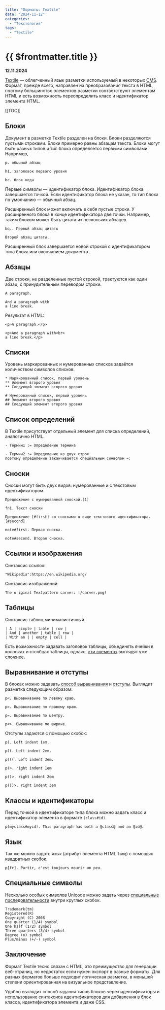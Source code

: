 ```yaml
---
title: "Форматы: Textile"
date: "2024-11-12"
categories:
  - "Текстология"
tags:
  - "Textile"
---
```


# {{ $frontmatter.title }}

**12.11.2024**

[Textile](https://textile-lang.com/) — облегченный язык разметки используемый в некоторых [CMS](https://ru.wikipedia.org/wiki/Система_управления_содержимым). Формат, прежде всего, направлен на преобразования текста в HTML, поэтому большинство элементов разметки соответствуют элементам HTML и есть возможность переопределить класс и идентификатор элемента HTML.

[[TOC]]

## Блоки

Документ в разметке Textile разделен на блоки. Блоки разделяются пустыми строками. Блоки примерно равны абзацам текста. Блоки могут быть разных типов и тип блока определяется первыми символами. Например,

```
p. обычный абзац

h1. заголовок первого уровня

bc. блок кода
```

Первые символы — идентификатор блока. Идентификатор блока завершается точкой. Если идентификатор блока не указан, то тип блока по умолчанию — обычный абзац.

Расширенный блок может включать в себя пустые строки. У расширенного блока в конце идентификатора две точки. Например, таким блоком может быть цитата из нескольких абзацев.

```
bq.. Первый абзац цитаты

Второй абзац цитаты.
```

Расширенный блок завершается новой строкой с идентификатором типа блока или окончанием документа.

## Абзацы

Две строки, не разделенные пустой строкой, трактуются как один абзац, с принудительным переводом строки.

```
A paragraph.

And a paragraph with
a line break.
```

Результат в HTML:

```
<p>A paragraph.</p>

<p>And a paragraph with<br>
a line break.</p>
```

## Списки

Уровень маркированных и нумерованных списков задаётся количеством символов списков.

```
* Маркированный список, первый уровень
** Элемент второго уровня
** Следующий элемент второго уровня

# Нумерованный список, первый уровень
## Элемент второго уровня
## Следующий элемент второго уровня
```

## Список определений

В Textile присутствует отдельный элемент для списка определений, аналогично HTML.

```
- Термин1 := Определение термина

- Термин2 := Определение из двух строк
поэтому определение заканчивается специальным символом =:
```

## Сноски

Сноски могут быть двух видов: нумерованные и с текстовым идентификатором.

```
Предложение с нумерованной сноской.[1]

fn1. Текст сноски
```

```
Предложение [#first] со сносками в виде текстового идентификатора.[#second]

note#first. Первая сноска.

note#second. Вторая сноска.
```

## Ссылки и изображения

Синтаксис ссылок:

```
"Wikipedia":https://en.wikipedia.org/
```

Синтаксис изображений:

```
The original Textpattern carver: !/carver.png!
```

## Таблицы

Синтаксис таблиц минималистичный.

```
| A | simple | table | row |
| And | another | table | row |
| With an | | empty | cell |
```

Есть возможности задавать заголовок таблицы, объединять ячейки в колонках и столбцах таблицы, однако, [эти элементы](https://textile-lang.com/doc/tables) выглядят уже сложнее.

## Выравнивание и отступы

В блоках можно задавать [способ выравнивания](https://textile-lang.com/doc/text-alignment) и [отступы](https://textile-lang.com/doc/indentation). Выглядит разметка следующим образом:

```
p<. Выравнивание по левому краю.

p>. Выравнивание по правому краю.

p=. Выравнивание по центру.

p<>. Выравнивание по ширине.
```

Отступы задаются с помощью скобок:

```
p(. Left indent 1em.

p((. Left indent 2em.

p(((. Left indent 3em.

p)>. right indent 1em

p))>. right indent 2em

p)))>. right indent 3em
```

## Классы и идентификаторы

Перед точкой в идентификаторе типа блока можно задать класс и идентификатор элемента в формате `(class#id)`.

```
p(myclass#myid). This paragraph has both a @class@ and an @id@.
```

## Язык

Так же можно задать язык (атрибут элемента HTML `lang`) с помощью квадратных скобок.

```
p[fr]. Partir, c'est toujours mourir un peu.
```

## Специальные символы

Несколько особых символов Unicode можно задать через [специальные последовательности](https://textile-lang.com/doc/unicode-symbols) внутри круглых скобок.

```
Trademark(tm)
Registered(R)
Copyright (C) 2008
One quarter (1/4) symbol
One half (1/2) symbol
Three quarters (3/4) symbol
Degree (o) symbol
Plus/minus (+/-) symbol
```

## Заключение

Формат Textile тесно связан с HTML, это преимущество для генерации веб-страниц, но недостаток если нужен экспорт в разные форматы. Для разных форматов больше подходит логическая разметка, в меньшей степени ориентированная на визуальное представление.

Удобно выглядит способ задания типов блоков через идентификаторы и использование синтаксиса идентификаторов для добавления в блок класса, идентификатора элемента и даже CSS.
